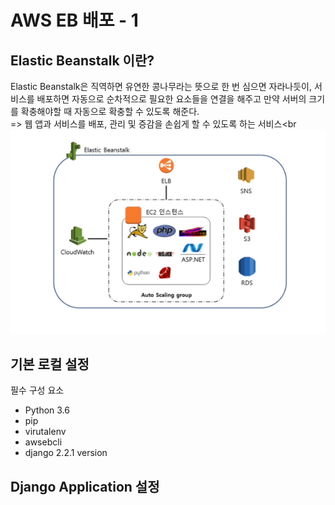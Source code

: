 # AWS EB 배포 - 1
## Elastic Beanstalk 이란?
Elastic Beanstalk은 직역하면 유연한 콩나무라는 뜻으로 한 번 심으면 자라나듯이, 서비스를 배포하면 자동으로 순차적으로 필요한 요소들을 연결을 해주고 만약 서버의 크기를 확충해야할 때 자동으로 확충할 수 있도록 해준다.<br>
=> 웹 앱과 서비스를 배포, 관리 및 증감을 손쉽게 할 수 있도록 하는 서비스<br<br>
![](img/1.png)<br>

## 기본 로컬 설정
필수 구성 요소
- Python 3.6
- pip 
- virutalenv
- awsebcli
- django 2.2.1 version

## Django Application 설정
 